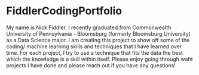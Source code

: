 # FiddlerCodingPortfolio
My name is Nick Fiddler. I recently graduated from Commonwealth University of Pennsylvania - Bloomsburg (formerly Bloomsburg University) as a Data Science major. I am creating this project to show off some of the coding/ machine learning skills and techniques that I have learned over time. For each project, I try to use a technique that fits the data the best which the knowledge is a skill within itself. Please enjoy going through waht projects I have done and please reach out if you have any questions!
